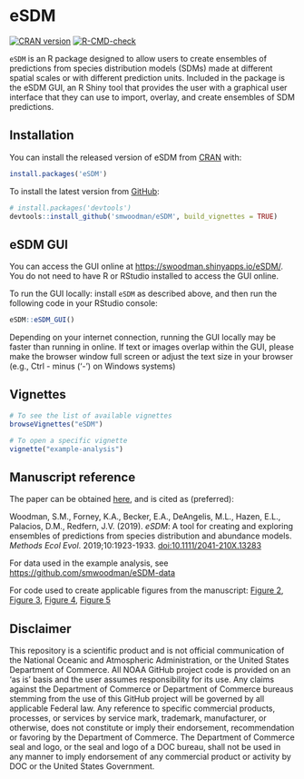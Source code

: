 
<!-- README.md is generated from README.Rmd. Please edit that file -->

# eSDM

<!-- badges: start -->

[![CRAN
version](http://www.r-pkg.org/badges/version/eSDM)](https://cran.r-project.org/package=eSDM)
[![R-CMD-check](https://github.com/smwoodman/eSDM/workflows/R-CMD-check/badge.svg)](https://github.com/smwoodman/eSDM/actions)
<!-- [![Travis build status](https://travis-ci.com/smwoodman/eSDM.svg?branch=master)](https://travis-ci.com/smwoodman/eSDM) -->
<!-- [![AppVeyor Build Status](https://ci.appveyor.com/api/projects/status/github/smwoodman/eSDM?branch=master&svg=true)](https://ci.appveyor.com/project/smwoodman/eSDM) -->
<!-- badges: end -->

`eSDM` is an R package designed to allow users to create ensembles of
predictions from species distribution models (SDMs) made at different
spatial scales or with different prediction units. Included in the
package is the eSDM GUI, an R Shiny tool that provides the user with a
graphical user interface that they can use to import, overlay, and
create ensembles of SDM predictions.

## Installation

You can install the released version of eSDM from
[CRAN](https://CRAN.R-project.org) with:

``` r
install.packages('eSDM')
```

To install the latest version from [GitHub](https://github.com):

``` r
# install.packages('devtools')
devtools::install_github('smwoodman/eSDM', build_vignettes = TRUE)
```

## eSDM GUI

You can access the GUI online at <https://swoodman.shinyapps.io/eSDM/>.
You do not need to have R or RStudio installed to access the GUI online.

To run the GUI locally: install `eSDM` as described above, and then run
the following code in your RStudio console:

``` r
eSDM::eSDM_GUI()
```

Depending on your internet connection, running the GUI locally may be
faster than running in online. If text or images overlap within the GUI,
please make the browser window full screen or adjust the text size in
your browser (e.g., Ctrl - minus (‘-’) on Windows systems)

## Vignettes

``` r
# To see the list of available vignettes
browseVignettes("eSDM") 

# To open a specific vignette
vignette("example-analysis")
```

## Manuscript reference

The paper can be obtained
[here](https://doi.org/10.1111/2041-210X.13283), and is cited as
(preferred):

Woodman, S.M., Forney, K.A., Becker, E.A., DeAngelis, M.L., Hazen, E.L.,
Palacios, D.M., Redfern, J.V. (2019). *eSDM*: A tool for creating and
exploring ensembles of predictions from species distribution and
abundance models. *Methods Ecol Evol*. 2019;10:1923-1933.
<doi:10.1111/2041-210X.13283>

For data used in the example analysis, see
<https://github.com/smwoodman/eSDM-data>

For code used to create applicable figures from the manuscript:
[Figure 2](https://github.com/smwoodman/eSDM/blob/master/data-raw/figure2_overlay.R),
[Figure 3](https://github.com/smwoodman/eSDM/blob/master/data-raw/figure3.R),
[Figure 4](https://github.com/smwoodman/eSDM/blob/master/data-raw/figure4.R),
[Figure 5](https://github.com/smwoodman/eSDM/blob/master/data-raw/figure5.R)

## Disclaimer

This repository is a scientific product and is not official
communication of the National Oceanic and Atmospheric Administration, or
the United States Department of Commerce. All NOAA GitHub project code
is provided on an ‘as is’ basis and the user assumes responsibility for
its use. Any claims against the Department of Commerce or Department of
Commerce bureaus stemming from the use of this GitHub project will be
governed by all applicable Federal law. Any reference to specific
commercial products, processes, or services by service mark, trademark,
manufacturer, or otherwise, does not constitute or imply their
endorsement, recommendation or favoring by the Department of Commerce.
The Department of Commerce seal and logo, or the seal and logo of a DOC
bureau, shall not be used in any manner to imply endorsement of any
commercial product or activity by DOC or the United States Government.
